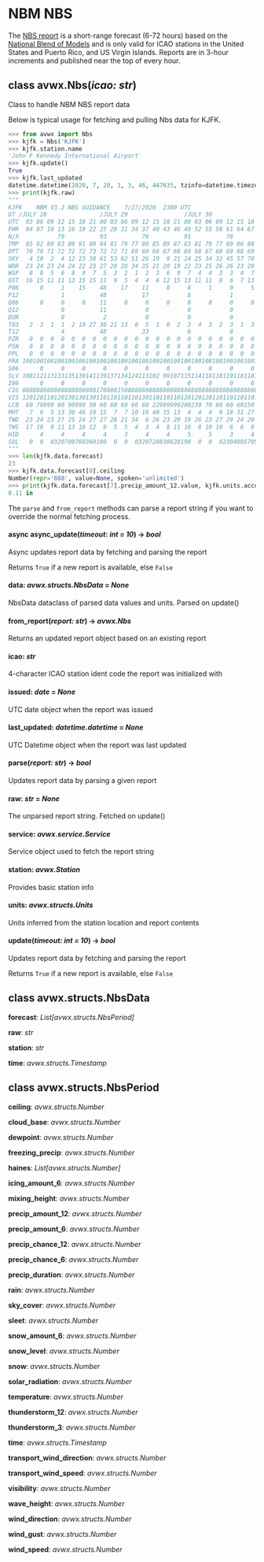 # NBM NBS

The [NBS report](https://www.weather.gov/mdl/nbm_textcard_v32#nbs) is a short-range forecast (6-72 hours) based on the [National Blend of Models](https://www.weather.gov/mdl/nbm_home) and is only valid for ICAO stations in the United States and Puerto Rico, and US Virgin Islands. Reports are in 3-hour increments and published near the top of every hour.

## class avwx.**Nbs**(*icao: str*)

Class to handle NBM NBS report data

Below is typical usage for fetching and pulling Nbs data for KJFK.

```python
>>> from avwx import Nbs
>>> kjfk = Nbs('KJFK')
>>> kjfk.station.name
'John F Kennedy International Airport'
>>> kjfk.update()
True
>>> kjfk.last_updated
datetime.datetime(2020, 7, 28, 1, 3, 46, 447635, tzinfo=datetime.timezone.utc)
>>> print(kjfk.raw)
"""
KJFK    NBM V3.2 NBS GUIDANCE    7/27/2020  2300 UTC
DT /JULY 28               /JULY 29                /JULY 30
UTC  03 06 09 12 15 18 21 00 03 06 09 12 15 18 21 00 03 06 09 12 15 18 21
FHR  04 07 10 13 16 19 22 25 28 31 34 37 40 43 46 49 52 55 58 61 64 67 70
N/X           79          93          76          91          76
TMP  85 82 80 83 89 91 89 84 81 79 77 80 85 89 87 83 81 79 77 80 86 88 86
DPT  70 70 71 72 72 72 73 72 72 71 69 69 68 67 68 69 68 67 68 69 68 69 70
SKY   4 10  2  4 12 23 38 61 53 62 51 26 19  9 21 24 25 34 32 45 57 70 79
WDR  23 24 23 24 24 22 23 27 28 28 34 35 21 20 19 22 23 25 26 26 23 20 20
WSP   8  8  5  6  8  9  7  5  3  2  1  2  3  6  9  7  4  4  3  3  4  7  8
GST  16 15 11 11 13 15 15 11  9  5  4  4  6 12 15 13 11 11  8  6  7 13 15
P06      0     1    15    48    17    11     8     8     1     0     5
P12            1          48          17           8           1
Q06      0     0     0    11     0     0     0     0     0     0     0
Q12            0          11           0           0           0
DUR            0           2           0           0           0
T03   2  3  1  1  2 10 27 30 21 13  8  5  1  0  2  3  4  3  2  3  1  3  7
T12            4          48          33           6           8
PZR   0  0  0  0  0  0  0  0  0  0  0  0  0  0  0  0  0  0  0  0  0  0  0
PSN   0  0  0  0  0  0  0  0  0  0  0  0  0  0  0  0  0  0  0  0  0  0  0
PPL   0  0  0  0  0  0  0  0  0  0  0  0  0  0  0  0  0  0  0  0  0  0  0
PRA 100100100100100100100100100100100100100100100100100100100100100100100
S06      0     0     0     0     0     0     0     0     0     0     0
SLV 108112113133135139141139137134124113102 99107115114118118119118118118
I06      0     0     0     0     0     0     0     0     0     0     0
CIG 888888888888888888888170888150888888888888888888888888888888888888888
VIS 120120110120130130130110110110110130110110110120120120110110110110110
LCB  60 70999 90 90999 50 60 60 60 60 60 22999999200230 70 80 60 60150 60
MHT   7  6  5 13 30 46 19 15  7  7 10 16 40 35 13  4  4  4  9 18 31 27 13
TWD  23 24 23 27 25 24 27 27 28 21 34  6 26 23 20 19 26 23 27 29 24 20 18
TWS  17 16  9 11 13 16 12  9  5  5  4  3  4  8 11 10  8 10 10  6  6  9 13
HID      4     4     4     4     3     4     4     5     5     3     4
SOL   0  0  0320700760360100  0  0  0320720830620190  0  0  0230480570540
"""
>>> len(kjfk.data.forecast)
23
>>> kjfk.data.forecast[0].ceiling
Number(repr='888', value=None, spoken='unlimited')
>>> print(kjfk.data.forecast[7].precip_amount_12.value, kjfk.units.accumulation)
0.11 in
```

The `parse` and `from_report` methods can parse a report string if you want to override the normal fetching process.

#### async **async_update**(*timeout: int = 10*) -> *bool*

Async updates report data by fetching and parsing the report

Returns `True` if a new report is available, else `False`

#### **data**: *avwx.structs.NbsData* = *None*

NbsData dataclass of parsed data values and units. Parsed on update()

#### **from_report**(*report: str*) -> *avwx.Nbs*

Returns an updated report object based on an existing report

#### **icao**: *str*

4-character ICAO station ident code the report was initialized with

#### **issued**: *date* = *None*

UTC date object when the report was issued

#### **last_updated**: *datetime.datetime* = *None*

UTC Datetime object when the report was last updated

#### **parse**(*report: str*) -> *bool*

Updates report data by parsing a given report

#### **raw**: *str* = *None*

The unparsed report string. Fetched on update()

#### **service**: *avwx.service.Service*

Service object used to fetch the report string

#### **station**: *avwx.Station*

Provides basic station info

#### **units**: *avwx.structs.Units*

Units inferred from the station location and report contents

#### **update**(*timeout: int = 10*) -> *bool*

Updates report data by fetching and parsing the report

Returns `True` if a new report is available, else `False`

## class avwx.structs.**NbsData**

**forecast**: *List[avwx.structs.NbsPeriod]*

**raw**: *str*

**station**: *str*

**time**: *avwx.structs.Timestamp*

## class avwx.structs.**NbsPeriod**

**ceiling**: *avwx.structs.Number*

**cloud_base**: *avwx.structs.Number*

**dewpoint**: *avwx.structs.Number*

**freezing_precip**: *avwx.structs.Number*

**haines**: *List[avwx.structs.Number]*

**icing_amount_6**: *avwx.structs.Number*

**mixing_height**: *avwx.structs.Number*

**precip_amount_12**: *avwx.structs.Number*

**precip_amount_6**: *avwx.structs.Number*

**precip_chance_12**: *avwx.structs.Number*

**precip_chance_6**: *avwx.structs.Number*

**precip_duration**: *avwx.structs.Number*

**rain**: *avwx.structs.Number*

**sky_cover**: *avwx.structs.Number*

**sleet**: *avwx.structs.Number*

**snow_amount_6**: *avwx.structs.Number*

**snow_level**: *avwx.structs.Number*

**snow**: *avwx.structs.Number*

**solar_radiation**: *avwx.structs.Number*

**temperature**: *avwx.structs.Number*

**thunderstorm_12**: *avwx.structs.Number*

**thunderstorm_3**: *avwx.structs.Number*

**time**: *avwx.structs.Timestamp*

**transport_wind_direction**: *avwx.structs.Number*

**transport_wind_speed**: *avwx.structs.Number*

**visibility**: *avwx.structs.Number*

**wave_height**: *avwx.structs.Number*

**wind_direction**: *avwx.structs.Number*

**wind_gust**: *avwx.structs.Number*

**wind_speed**: *avwx.structs.Number*
